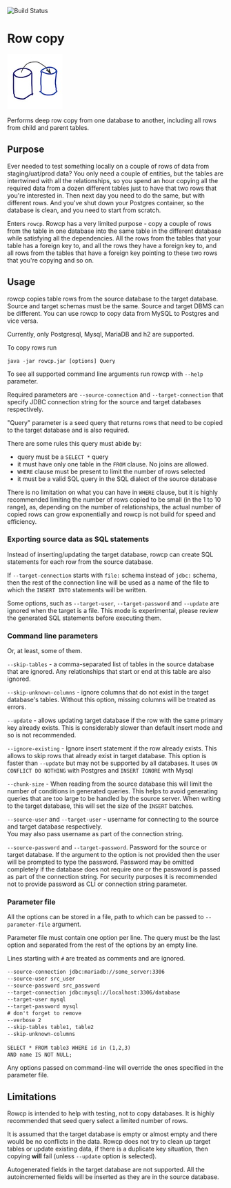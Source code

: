 ![Build Status](https://github.com/uaraven/rowcp/workflows/CI/badge.svg/)
# Row copy

![](logo.png)

Performs deep row copy from one database to another, including all rows from child and parent tables.

## Purpose

Ever needed to test something locally on a couple of rows of data from staging/uat/prod data? You only need a couple of
entities, but the tables are intertwined with all the relationships, so you spend an hour copying all the required data
from a dozen different tables just to have that two rows that you're interested in. Then next day you need to do the
same, but with different rows. And you've shut down your Postgres container, so the database is clean, and you need to
start from scratch.

Enters `rowcp`. Rowcp has a very limited purpose - copy a couple of rows from the table in one database into the same
table in the different database while satisfying all the dependencies. All the rows from the tables that your table has
a foreign key to, and all the rows they have a foreign key to, and all rows from the tables that have a foreign key
pointing to these two rows that you're copying and so on.

## Usage

rowcp copies table rows from the source database to the target database. Source and target schemas must be the same.
Source and target DBMS can be different. You can use rowcp to copy data from MySQL to Postgres and vice versa.

Currently, only Postgresql, Mysql, MariaDB and h2 are supported.

To copy rows run

    java -jar rowcp.jar [options] Query 

To see all supported command line arguments run rowcp with `--help` parameter.

Required parameters are `--source-connection` and `--target-connection` that specify JDBC connection string for the
source and target databases respectively.

"Query" parameter is a seed query that returns rows that need to be copied to the target database and is also required.

There are some rules this query must abide by:

- query must be a `SELECT *` query
- it must have only one table in the `FROM` clause. No joins are allowed.
- `WHERE` clause must be present to limit the number of rows selected
- it must be a valid SQL query in the SQL dialect of the source database

There is no limitation on what you can have in `WHERE` clause, but it is highly recommended limiting the number of rows
copied to be small (in the 1 to 10 range), as, depending on the number of relationships, the actual number of copied
rows can grow exponentially and rowcp is not build for speed and efficiency.

### Exporting source data as SQL statements

Instead of inserting/updating the target database, rowcp can create SQL statements for each row from the source
database.

If `--target-connection` starts with `file:` schema instead of `jdbc:` schema, then the rest of the connection line will
be used as a name of the file to which the `INSERT INTO` statements will be written.

Some options, such as `--target-user`, `--target-password` and `--update` are ignored when the target is a file. This
mode is experimental, please review the generated SQL statements before executing them.

### Command line parameters

Or, at least, some of them.

`--skip-tables` - a comma-separated list of tables in the source database that are ignored. Any relationships that start
or end at this table are also ignored.

`--skip-unknown-columns` - ignore columns that do not exist in the target database's tables. Without this option,
missing columns will be treated as errors.

`--update` - allows updating target database if the row with the same primary key already exists. This is considerably
slower than default insert mode and so is not recommended.

`--ignore-existing` - Ignore insert statement if the row already exists. This allows to skip rows that already exist in
target database. This option is faster than `--update` but may not be supported by all databases. It
uses `ON CONFLICT DO NOTHING` with Postgres and `INSERT IGNORE` with Mysql

`--chunk-size` - When reading from the source database this will limit the number of conditions in generated queries.
This helps to avoid generating queries that are too large to be handled by the source server. When writing to the target
database, this will set the size of the `INSERT` batches.

`--source-user` and `--target-user` - username for connecting to the source and target database respectively.  
You may also pass username as part of the connection string.

`--source-password` and `--target-password`. Password for the source or target database. If the argument to the option
is not provided then the user will be prompted to type the password. Password may be omitted completely if the database
does not require one or the password is passed as part of the connection string. For security purposes it is recommended
not to provide password as CLI or connection string parameter.

### Parameter file

All the options can be stored in a file, path to which can be passed to `--parameter-file` argument.

Parameter file must contain one option per line. The query must be the last option and separated from the rest of the
options by an empty line.

Lines starting with `#` are treated as comments and are ignored.

```
--source-connection jdbc:mariadb://some_server:3306
--source-user src_user
--source-password src_password
--target-connection jdbc:mysql://localhost:3306/database
--target-user mysql
--target-password mysql
# don't forget to remove 
--verbose 2
--skip-tables table1, table2
--skip-unknown-columns

SELECT * FROM table3 WHERE id in (1,2,3)
AND name IS NOT NULL;
```

Any options passed on command-line will override the ones specified in the parameter file.

## Limitations

Rowcp is intended to help with testing, not to copy databases. It is highly recommended that seed query select a limited
number of rows.

It is assumed that the target database is empty or almost empty and there would be no conflicts in the data. Rowcp does
not try to clean up target tables or update existing data, if there is a duplicate key situation, then copying **will**
fail (unless `--update` option is selected).

Autogenerated fields in the target database are not supported. All the autoincremented fields will be inserted as they
are in the source database.
